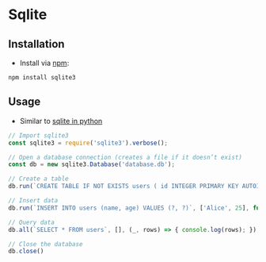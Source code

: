 # Sqlite

## Installation

- Install via [npm](managing-dependencies.md):

```shell
npm install sqlite3
```

## Usage

- Similar to [sqlite in python](contents-sqlite.md)

```javascript
// Import sqlite3
const sqlite3 = require('sqlite3').verbose();

// Open a database connection (creates a file if it doesn’t exist)
const db = new sqlite3.Database('database.db');

// Create a table 
db.run(`CREATE TABLE IF NOT EXISTS users ( id INTEGER PRIMARY KEY AUTOINCREMENT, name TEXT, age INTEGER )`);

// Insert data
db.run(`INSERT INTO users (name, age) VALUES (?, ?)`, ['Alice', 25], function () { console.log('Inserted row with ID:', this.lastID); }); 

// Query data 
db.all(`SELECT * FROM users`, [], (_, rows) => { console.log(rows); }); 

// Close the database 
db.close()
```
